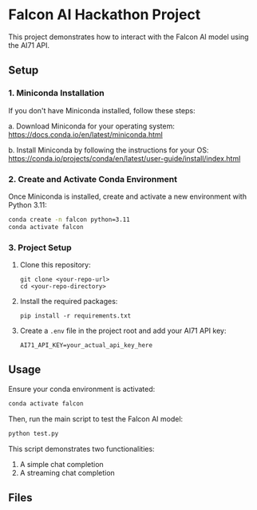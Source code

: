 # Falcon AI Hackathon Project

This project demonstrates how to interact with the Falcon AI model using the AI71 API.

## Setup

### 1. Miniconda Installation

If you don't have Miniconda installed, follow these steps:

a. Download Miniconda for your operating system: https://docs.conda.io/en/latest/miniconda.html

b. Install Miniconda by following the instructions for your OS: https://conda.io/projects/conda/en/latest/user-guide/install/index.html

### 2. Create and Activate Conda Environment

Once Miniconda is installed, create and activate a new environment with Python 3.11:

```bash
conda create -n falcon python=3.11
conda activate falcon
```

### 3. Project Setup

1. Clone this repository:
   ```
   git clone <your-repo-url>
   cd <your-repo-directory>
   ```

2. Install the required packages:
   ```
   pip install -r requirements.txt
   ```

3. Create a `.env` file in the project root and add your AI71 API key:
   ```
   AI71_API_KEY=your_actual_api_key_here
   ```

## Usage

Ensure your conda environment is activated:

```bash
conda activate falcon
```

Then, run the main script to test the Falcon AI model:

```bash
python test.py
```

This script demonstrates two functionalities:
1. A simple chat completion
2. A streaming chat completion

## Files
